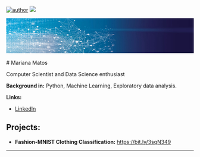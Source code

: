 [![author](https://img.shields.io/badge/author-marianatmatos-red.svg)](https://www.linkedin.com/in/mariana-matos-3ba384175/) [![](https://img.shields.io/badge/python-3.7+-blue.svg)](https://www.python.org/downloads/release/python-365/) 
<p align="center">
  <img src="ds-head.jpg" >
</p>
# Mariana Matos

Computer Scientist and Data Science enthusiast

**Background in:** Python, Machine Learning, Exploratory data analysis. 

**Links:**
* [LinkedIn](https://www.linkedin.com/in/mariana-matos-3ba384175/)


## Projects:

* **Fashion-MNIST Clothing Classification:** https://bit.ly/3sqN349


---




